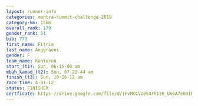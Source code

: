 ```yaml
---
layout: runner-info 
categories: mantra-summit-challenge-2019 
category-km: 15km 
overall_rank: 179
gender_rank: 51
bib: 773
first_name: Fitria
last_name: Anggraeni
gender: F
team_name: Kantorun
start_(t1): Sun, 06-15-00 am
mbah_kamad_(t2): Sun, 07-22-44 am
finish_(t3): Sun, 10-16-12 am
race_time: 4-01-12
status: FINISHER
certficate: https-//drive.google.com/file/d/1FvMCCVo6S4rhIzK_UK6A7e031NQlqbzX/view?usp=sharing
---
```

